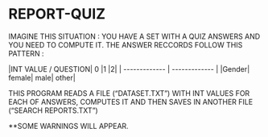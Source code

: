 # REPORT-QUIZ

IMAGINE THIS SITUATION : YOU HAVE A SET WITH A QUIZ ANSWERS AND YOU NEED TO COMPUTE IT. 
THE ANSWER RECCORDS FOLLOW THIS PATTERN :

|INT VALUE / QUESTION|	0	|1	|2|
| ------------- | ------------- |
|Gender|	female|	male|	other|


THIS PROGRAM READS A FILE (“DATASET.TXT”)  WITH INT VALUES FOR EACH OF ANSWERS, COMPUTES IT AND THEN SAVES IN ANOTHER FILE (“SEARCH REPORTS.TXT”)

**SOME WARNINGS WILL APPEAR.
